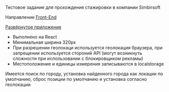 Тестовое задание для прохождения стажировки в компании Simbirsoft

Направление [Front-End](https://drive.google.com/file/d/1ZJyp-9uyigS9UuLaQinvE5dHqxbduX1x/view)

[Развёрнутое приложение](https://simbirsoft-weather-test-task.netlify.app/)

* Выполнено на React
* Минимальная ширина 320px
* При разрешении геолокаци используется геолокация браузера, при запрещении используется стороний API (могут возникнуть сложности при использовании с блокировщиком рекламы)
* Местоположение и единицы измерения записываются в localstorage

Имеется поиск по городу, установка найденного города как локации по умолчанию, сброс позиции по умолчанию и установка согласно геолокации 
